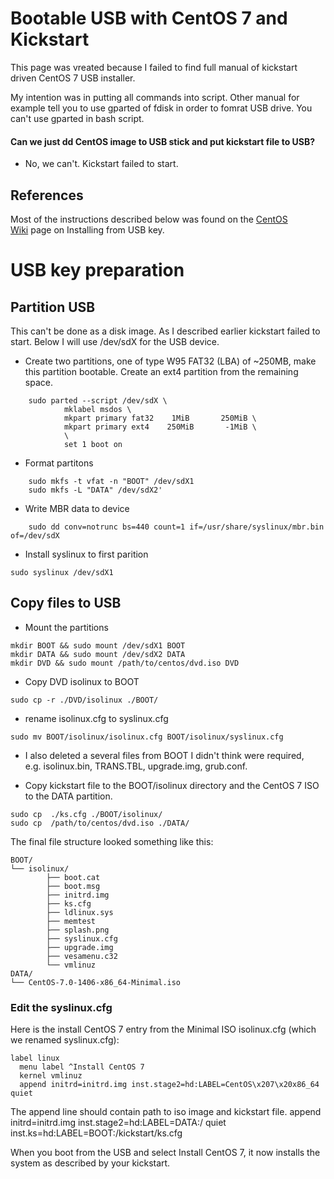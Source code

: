 # Bootable USB with CentOS 7 and Kickstart

This page was vreated because I failed to find full manual of kickstart driven CentOS 7 USB installer. 

My intention was in putting all commands into script. Other manual for example tell you to use gparted of fdisk in order to fomrat USB drive. You can't use gparted in bash script.

#### Can we just dd CentOS image to USB stick and put kickstart file to USB?
* No, we can't. Kickstart failed to start.

## References

Most of the instructions described below was found on the [CentOS Wiki](https://wiki.centos.org/HowTos/InstallFromUSBkey#line-30) page on Installing from USB key. 


# USB key preparation

## Partition USB

This can't be done as a disk image. As I described earlier kickstart failed to start. Below I will use /dev/sdX for the USB device.

* Create two partitions, one of type W95 FAT32 (LBA) of ~250MB, make this partition bootable. Create an ext4 partition from the remaining space.

```
	sudo parted --script /dev/sdX \
	        mklabel msdos \
	        mkpart primary fat32    1MiB       250MiB \
	        mkpart primary ext4    250MiB       -1MiB \
	        \
	        set 1 boot on
```

* Format partitons
```
	sudo mkfs -t vfat -n "BOOT" /dev/sdX1
	sudo mkfs -L "DATA" /dev/sdX2'
```

* Write MBR data to device
```
	sudo dd conv=notrunc bs=440 count=1 if=/usr/share/syslinux/mbr.bin of=/dev/sdX
```

* Install syslinux to first parition
```
sudo syslinux /dev/sdX1
```

## Copy files to USB

* Mount the partitions
```
mkdir BOOT && sudo mount /dev/sdX1 BOOT
mkdir DATA && sudo mount /dev/sdX2 DATA
mkdir DVD && sudo mount /path/to/centos/dvd.iso DVD
```

* Copy DVD isolinux to BOOT
```
sudo cp -r ./DVD/isolinux ./BOOT/
```

* rename isolinux.cfg to syslinux.cfg
```
sudo mv BOOT/isolinux/isolinux.cfg BOOT/isolinux/syslinux.cfg
```

* I also deleted a several files from BOOT I didn't think were required, e.g. isolinux.bin, TRANS.TBL, upgrade.img, grub.conf.

* Copy kickstart file to the BOOT/isolinux directory and the CentOS 7 ISO to the DATA partition.
```
sudo cp  ./ks.cfg ./BOOT/isolinux/
sudo cp  /path/to/centos/dvd.iso ./DATA/
```

The final file structure looked something like this:
```
BOOT/
└── isolinux/
		├── boot.cat
		├── boot.msg
		├── initrd.img
		├── ks.cfg
		├── ldlinux.sys
		├── memtest
		├── splash.png
		├── syslinux.cfg
		├── upgrade.img
		├── vesamenu.c32
		└── vmlinuz
DATA/
└── CentOS-7.0-1406-x86_64-Minimal.iso
```

### Edit the syslinux.cfg

Here is the install CentOS 7 entry from the Minimal ISO isolinux.cfg (which we renamed syslinux.cfg):
```
label linux                                                                     
  menu label ^Install CentOS 7                                                  
  kernel vmlinuz                                                                
  append initrd=initrd.img inst.stage2=hd:LABEL=CentOS\x207\x20x86_64 quiet  
```

The append line should contain path to iso image and kickstart file.
append initrd=initrd.img inst.stage2=hd:LABEL=DATA:/ quiet inst.ks=hd:LABEL=BOOT:/kickstart/ks.cfg

When you boot from the USB and select Install CentOS 7, it now installs the system as described by your kickstart.